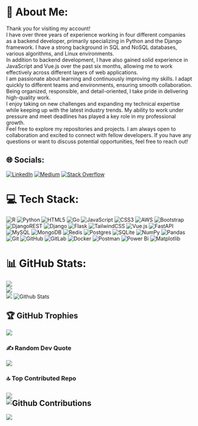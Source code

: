 # 💫 About Me:
Thank you for visiting my account!<br>
I have over three years of experience working in four different companies as a backend developer, primarily specializing in Python and the Django framework. I have a strong background in SQL and NoSQL databases, various algorithms, and Linux environments.<br>
In addition to backend development, I have also gained solid experience in JavaScript and Vue.js over the past six months, allowing me to work effectively across different layers of web applications.<br>
I am passionate about learning and continuously improving my skills. I adapt quickly to different teams and environments, ensuring smooth collaboration. Being organized, responsible, and detail-oriented, I take pride in delivering high-quality work.<br>
I enjoy taking on new challenges and expanding my technical expertise while keeping up with the latest industry trends. My ability to work under pressure and meet deadlines has played a key role in my professional growth.<br>
Feel free to explore my repositories and projects. I am always open to collaboration and excited to connect with fellow developers. If you have any questions or want to discuss potential opportunities, feel free to reach out!<br>

## 🌐 Socials:
[![LinkedIn](https://img.shields.io/badge/LinkedIn-%230077B5.svg?logo=linkedin&logoColor=white)](https://linkedin.com/in/https://linkedin.com/in/parsa-parvizi) [![Medium](https://img.shields.io/badge/Medium-12100E?logo=medium&logoColor=white)](https://medium.com/@@parsa.dev.python) [![Stack Overflow](https://img.shields.io/badge/-Stackoverflow-FE7A16?logo=stack-overflow&logoColor=white)](https://stackoverflow.com/users/https://stackoverflow.com/users/parsa-parvizi) 

# 💻 Tech Stack:
![R](https://img.shields.io/badge/r-%23276DC3.svg?style=for-the-badge&logo=r&logoColor=white) ![Python](https://img.shields.io/badge/python-3670A0?style=for-the-badge&logo=python&logoColor=ffdd54) ![HTML5](https://img.shields.io/badge/html5-%23E34F26.svg?style=for-the-badge&logo=html5&logoColor=white) ![Go](https://img.shields.io/badge/go-%2300ADD8.svg?style=for-the-badge&logo=go&logoColor=white) ![JavaScript](https://img.shields.io/badge/javascript-%23323330.svg?style=for-the-badge&logo=javascript&logoColor=%23F7DF1E) ![CSS3](https://img.shields.io/badge/css3-%231572B6.svg?style=for-the-badge&logo=css3&logoColor=white) ![AWS](https://img.shields.io/badge/AWS-%23FF9900.svg?style=for-the-badge&logo=amazon-aws&logoColor=white) ![Bootstrap](https://img.shields.io/badge/bootstrap-%238511FA.svg?style=for-the-badge&logo=bootstrap&logoColor=white) ![DjangoREST](https://img.shields.io/badge/DJANGO-REST-ff1709?style=for-the-badge&logo=django&logoColor=white&color=ff1709&labelColor=gray) ![Django](https://img.shields.io/badge/django-%23092E20.svg?style=for-the-badge&logo=django&logoColor=white) ![Flask](https://img.shields.io/badge/flask-%23000.svg?style=for-the-badge&logo=flask&logoColor=white) ![TailwindCSS](https://img.shields.io/badge/tailwindcss-%2338B2AC.svg?style=for-the-badge&logo=tailwind-css&logoColor=white) ![Vue.js](https://img.shields.io/badge/vue.js-%2335495e.svg?style=for-the-badge&logo=vuedotjs&logoColor=%234FC08D) ![FastAPI](https://img.shields.io/badge/FastAPI-005571?style=for-the-badge&logo=fastapi) ![MySQL](https://img.shields.io/badge/mysql-4479A1.svg?style=for-the-badge&logo=mysql&logoColor=white) ![MongoDB](https://img.shields.io/badge/MongoDB-%234ea94b.svg?style=for-the-badge&logo=mongodb&logoColor=white) ![Redis](https://img.shields.io/badge/redis-%23DD0031.svg?style=for-the-badge&logo=redis&logoColor=white) ![Postgres](https://img.shields.io/badge/postgres-%23316192.svg?style=for-the-badge&logo=postgresql&logoColor=white) ![SQLite](https://img.shields.io/badge/sqlite-%2307405e.svg?style=for-the-badge&logo=sqlite&logoColor=white) ![NumPy](https://img.shields.io/badge/numpy-%23013243.svg?style=for-the-badge&logo=numpy&logoColor=white) ![Pandas](https://img.shields.io/badge/pandas-%23150458.svg?style=for-the-badge&logo=pandas&logoColor=white) ![Git](https://img.shields.io/badge/git-%23F05033.svg?style=for-the-badge&logo=git&logoColor=white) ![GitHub](https://img.shields.io/badge/github-%23121011.svg?style=for-the-badge&logo=github&logoColor=white) ![GitLab](https://img.shields.io/badge/gitlab-%23181717.svg?style=for-the-badge&logo=gitlab&logoColor=white) ![Docker](https://img.shields.io/badge/docker-%230db7ed.svg?style=for-the-badge&logo=docker&logoColor=white) ![Postman](https://img.shields.io/badge/Postman-FF6C37?style=for-the-badge&logo=postman&logoColor=white) ![Power Bi](https://img.shields.io/badge/power_bi-F2C811?style=for-the-badge&logo=powerbi&logoColor=black) ![Matplotlib](https://img.shields.io/badge/Matplotlib-%23ffffff.svg?style=for-the-badge&logo=Matplotlib&logoColor=black)
# 📊 GitHub Stats:
![](https://github-readme-stats.vercel.app/api?username=parsa-parvizi&theme=dark&hide_border=false&include_all_commits=true&count_private=false)<br/>
![](https://github-readme-streak-stats.herokuapp.com/?user=parsa-parvizi&theme=dark&hide_border=false)<br/>
![](https://github-readme-stats.vercel.app/api/top-langs/?username=parsa-parvizi&theme=dark&hide_border=false&include_all_commits=true&count_private=false&layout=compact)
![Github Stats](https://greptile-stats.vercel.app/api/widget/Parsa-Parvizi/stats)


## 🏆 GitHub Trophies
![](https://github-profile-trophy.vercel.app/?username=parsa-parvizi&theme=radical&no-frame=false&no-bg=true&margin-w=4)

### ✍️ Random Dev Quote
![](https://quotes-github-readme.vercel.app/api?type=horizontal&theme=radical)

### 🔝 Top Contributed Repo
![](https://github-contributor-stats.vercel.app/api?username=parsa-parvizi&limit=5&theme=dark&combine_all_yearly_contributions=true)<br>
![Github Contributions](https://greptile-stats.vercel.app/api/widget/Parsa-Parvizi/contributions)
---
[![](https://visitcount.itsvg.in/api?id=parsa-parvizi&icon=0&color=0)](https://visitcount.itsvg.in)

<!-- Proudly created with GPRM ( https://gprm.itsvg.in ) -->
